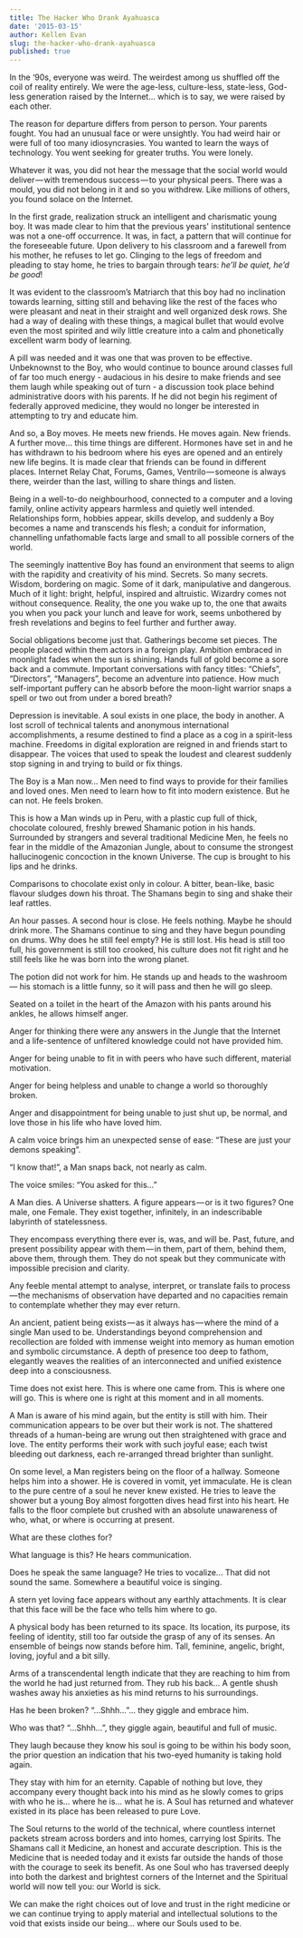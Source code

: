 ```yaml
---
title: The Hacker Who Drank Ayahuasca
date: '2015-03-15'
author: Kellen Evan
slug: the-hacker-who-drank-ayahuasca
published: true
---
```

In the ‘90s, everyone was weird. The weirdest among us shuffled off the coil of reality entirely. We were the age-less, culture-less, state-less, God-less generation raised by the Internet… which is to say, we were raised by each other.

The reason for departure differs from person to person. Your parents fought. You had an unusual face or were unsightly. You had weird hair or were full of too many idiosyncrasies. You wanted to learn the ways of technology. You went seeking for greater truths. You were lonely.

Whatever it was, you did not hear the message that the social world would deliver — with tremendous success — to your physical peers. There was a mould, you did not belong in it and so you withdrew. Like millions of others, you found solace on the Internet.

In the first grade, realization struck an intelligent and charismatic young boy. It was made clear to him that the previous years' institutional sentence was not a one-off occurrence. It was, in fact, a pattern that will continue for the foreseeable future. Upon delivery to his classroom and a farewell from his mother, he refuses to let go. Clinging to the legs of freedom and pleading to stay home, he tries to bargain through tears: *he’ll be quiet, he’d be good*!

It was evident to the classroom’s Matriarch that this boy had no inclination towards learning, sitting still and behaving like the rest of the faces who were pleasant and neat in their straight and well organized desk rows. She had a way of dealing with these things, a magical bullet that would evolve even the most spirited and wily little creature into a calm and phonetically excellent warm body of learning.

A pill was needed and it was one that was proven to be effective. Unbeknownst to the Boy, who would continue to bounce around classes full of far too much energy - audacious in his desire to make friends and see them laugh while speaking out of turn - a discussion took place behind administrative doors with his parents. If he did not begin his regiment of federally approved medicine, they would no longer be interested in attempting to try and educate him.

And so, a Boy moves. He meets new friends. He moves again. New friends. A further move… this time things are different. Hormones have set in and he has withdrawn to his bedroom where his eyes are opened and an entirely new life begins. It is made clear that friends can be found in different places. Internet Relay Chat, Forums, Games, Ventrilo — someone is always there, weirder than the last, willing to share things and listen.

Being in a well-to-do neighbourhood, connected to a computer and a loving family, online activity appears harmless and quietly well intended. Relationships form, hobbies appear, skills develop, and suddenly a Boy becomes a name and transcends his flesh; a conduit for information, channelling unfathomable facts large and small to all possible corners of the world.

The seemingly inattentive Boy has found an environment that seems to align with the rapidity and creativity of his mind. Secrets. So many secrets. Wisdom, bordering on magic. Some of it dark, manipulative and dangerous. Much of it light: bright, helpful, inspired and altruistic. Wizardry comes not without consequence. Reality, the one you wake up to, the one that awaits you when you pack your lunch and leave for work, seems unbothered by fresh revelations and begins to feel further and further away.

Social obligations become just that. Gatherings become set pieces. The people placed within them actors in a foreign play. Ambition embraced in moonlight fades when the sun is shining. Hands full of gold become a sore back and a commute. Important conversations with fancy titles: “Chiefs”, “Directors”, “Managers”, become an adventure into patience. How much self-important puffery can he absorb before the moon-light warrior snaps a spell or two out from under a bored breath?

Depression is inevitable. A soul exists in one place, the body in another. A lost scroll of technical talents and anonymous international accomplishments, a resume destined to find a place as a cog in a spirit-less machine. Freedoms in digital exploration are reigned in and friends start to disappear. The voices that used to speak the loudest and clearest suddenly stop signing in and trying to build or fix things.

The Boy is a Man now… Men need to find ways to provide for their families and loved ones. Men need to learn how to fit into modern existence. But he can not. He feels broken.

This is how a Man winds up in Peru, with a plastic cup full of thick, chocolate coloured, freshly brewed Shamanic potion in his hands. Surrounded by strangers and several traditional Medicine Men, he feels no fear in the middle of the Amazonian Jungle, about to consume the strongest hallucinogenic concoction in the known Universe. The cup is brought to his lips and he drinks.

Comparisons to chocolate exist only in colour. A bitter, bean-like, basic flavour sludges down his throat. The Shamans begin to sing and shake their leaf rattles.

An hour passes. A second hour is close. He feels nothing. Maybe he should drink more. The Shamans continue to sing and they have begun pounding on drums. Why does he still feel empty? He is still lost. His head is still too full, his government is still too crooked, his culture does not fit right and he still feels like he was born into the wrong planet.

The potion did not work for him. He stands up and heads to the washroom — his stomach is a little funny, so it will pass and then he will go sleep.

Seated on a toilet in the heart of the Amazon with his pants around his ankles, he allows himself anger.

Anger for thinking there were any answers in the Jungle that the Internet and a life-sentence of unfiltered knowledge could not have provided him.

Anger for being unable to fit in with peers who have such different, material motivation.

Anger for being helpless and unable to change a world so thoroughly broken.

Anger and disappointment for being unable to just shut up, be normal, and love those in his life who have loved him.

A calm voice brings him an unexpected sense of ease: “These are just your demons speaking”.

“I know that!”, a Man snaps back, not nearly as calm.

The voice smiles: “You asked for this…”

A Man dies. A Universe shatters. A figure appears — or is it two figures? One male, one Female. They exist together, infinitely, in an indescribable labyrinth of statelessness.

They encompass everything there ever is, was, and will be. Past, future, and present possibility appear with them — in them, part of them, behind them, above them, through them. They do not speak but they communicate with impossible precision and clarity.

Any feeble mental attempt to analyse, interpret, or translate fails to process — the mechanisms of observation have departed and no capacities remain to contemplate whether they may ever return.

An ancient, patient being exists — as it always has — where the mind of a single Man used to be. Understandings beyond comprehension and recollection are folded with immense weight into memory as human emotion and symbolic circumstance. A depth of presence too deep to fathom, elegantly weaves the realities of an interconnected and unified existence deep into a consciousness.

Time does not exist here. This is where one came from. This is where one will go. This is where one is right at this moment and in all moments.

A Man is aware of his mind again, but the entity is still with him. Their communication appears to be over but their work is not. The shattered threads of a human-being are wrung out then straightened with grace and love. The entity performs their work with such joyful ease; each twist bleeding out darkness, each re-arranged thread brighter than sunlight.

On some level, a Man registers being on the floor of a hallway. Someone helps him into a shower. He is covered in vomit, yet immaculate. He is clean to the pure centre of a soul he never knew existed. He tries to leave the shower but a young Boy almost forgotten dives head first into his heart. He falls to the floor complete but crushed with an absolute unawareness of who, what, or where is occurring at present.

What are these clothes for?

What language is this? He hears communication.

Does he speak the same language? He tries to vocalize… That did not sound the same. Somewhere a beautiful voice is singing.

A stern yet loving face appears without any earthly attachments. It is clear that this face will be the face who tells him where to go.

A physical body has been returned to its space. Its location, its purpose, its feeling of identity, still too far outside the grasp of any of its senses. An ensemble of beings now stands before him. Tall, feminine, angelic, bright, loving, joyful and a bit silly.

Arms of a transcendental length indicate that they are reaching to him from the world he had just returned from. They rub his back… A gentle shush washes away his anxieties as his mind returns to his surroundings.

Has he been broken? “…Shhh…”… they giggle and embrace him.

Who was that? “…Shhh…”, they giggle again, beautiful and full of music.

They laugh because they know his soul is going to be within his body soon, the prior question an indication that his two-eyed humanity is taking hold again.

They stay with him for an eternity. Capable of nothing but love, they accompany every thought back into his mind as he slowly comes to grips with who he is… where he is… what he is. A Soul has returned and whatever existed in its place has been released to pure Love.

The Soul returns to the world of the technical, where countless internet packets stream across borders and into homes, carrying lost Spirits. The Shamans call it Medicine, an honest and accurate description. This is the Medicine that is needed today and it exists far outside the hands of those with the courage to seek its benefit. As one Soul who has traversed deeply into both the darkest and brightest corners of the Internet and the Spiritual world will now tell you: our World is sick.

We can make the right choices out of love and trust in the right medicine or we can continue trying to apply material and intellectual solutions to the void that exists inside our being… where our Souls used to be.
